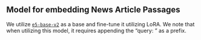 ## Model for embedding News Article Passages

We utilize [`e5-base-v2`](https://huggingface.co/intfloat/e5-base-v2) as a base and fine-tune it utilizing LoRA. We note that when utilizing this model, it requires appending the “query: ” as a prefix.
